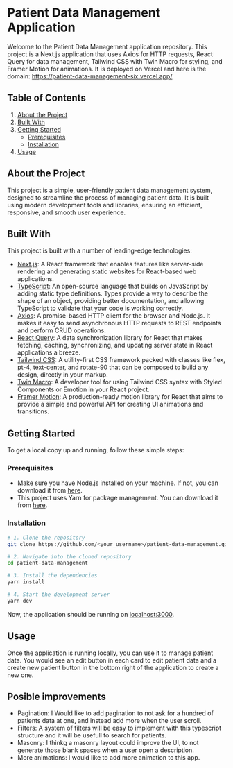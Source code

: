 # Patient Data Management Application

Welcome to the Patient Data Management application repository. This project is a Next.js application that uses Axios for HTTP requests, React Query for data management, Tailwind CSS with Twin Macro for styling, and Framer Motion for animations. It is deployed on Vercel and here is the domain: https://patient-data-management-six.vercel.app/ 

## Table of Contents

1. [About the Project](#about-the-project)
2. [Built With](#built-with)
3. [Getting Started](#getting-started)
   - [Prerequisites](#prerequisites)
   - [Installation](#installation)
4. [Usage](#usage)

## About the Project

This project is a simple, user-friendly patient data management system, designed to streamline the process of managing patient data. It is built using modern development tools and libraries, ensuring an efficient, responsive, and smooth user experience. 

## Built With

This project is built with a number of leading-edge technologies:

- [Next.js](https://nextjs.org/): A React framework that enables features like server-side rendering and generating static websites for React-based web applications.
- [TypeScript](https://www.typescriptlang.org/): An open-source language that builds on JavaScript by adding static type definitions. Types provide a way to describe the shape of an object, providing better documentation, and allowing TypeScript to validate that your code is working correctly.
- [Axios](https://axios-http.com/): A promise-based HTTP client for the browser and Node.js. It makes it easy to send asynchronous HTTP requests to REST endpoints and perform CRUD operations.
- [React Query](https://react-query.tanstack.com/): A data synchronization library for React that makes fetching, caching, synchronizing, and updating server state in React applications a breeze.
- [Tailwind CSS](https://tailwindcss.com/): A utility-first CSS framework packed with classes like flex, pt-4, text-center, and rotate-90 that can be composed to build any design, directly in your markup.
- [Twin Macro](https://github.com/ben-rogerson/twin.macro): A developer tool for using Tailwind CSS syntax with Styled Components or Emotion in your React project.
- [Framer Motion](https://www.framer.com/api/motion/): A production-ready motion library for React that aims to provide a simple and powerful API for creating UI animations and transitions.

## Getting Started

To get a local copy up and running, follow these simple steps:

### Prerequisites

- Make sure you have Node.js installed on your machine. If not, you can download it from [here](https://nodejs.org/en/download/).
- This project uses Yarn for package management. You can download it from [here](https://yarnpkg.com/getting-started/install).

### Installation

```sh
# 1. Clone the repository
git clone https://github.com/<your_username>/patient-data-management.git

# 2. Navigate into the cloned repository
cd patient-data-management

# 3. Install the dependencies
yarn install

# 4. Start the development server
yarn dev
```

Now, the application should be running on [localhost:3000](http://localhost:3000).

## Usage

Once the application is running locally, you can use it to manage patient data. You would see an edit button in each card to edit patient data and a create new patient button in the bottom right of the application to create a new one.

## Posible improvements

- Pagination: I Would like to add pagination to not ask for a hundred of patients data at one, and instead add more when the user scroll.
- Filters: A system of filters will be easy to implement with this typescript structure and it will be usefull to search for patients.
- Masonry: I thinkg a masonry layout could improve the UI, to not generate those blank spaces when a user open a description.
- More animations: I would like to add more animation to this app.
